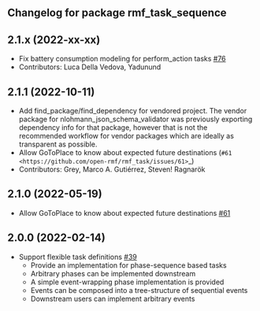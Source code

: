 ## Changelog for package rmf_task_sequence

2.1.x (2022-xx-xx)
------------------
* Fix battery consumption modeling for perform_action tasks [#76](https://github.com/open-rmf/rmf_task/pull/76)
* Contributors: Luca Della Vedova, Yadunund

2.1.1 (2022-10-11)
------------------
* Add find_package/find_dependency for vendored project.
  The vendor package for nlohmann_json_schema_validator was previously
  exporting dependency info for that package, however that is not the
  recommended workflow for vendor packages which are ideally as
  transparent as possible.
* Allow GoToPlace to know about expected future destinations (`#61 <https://github.com/open-rmf/rmf_task/issues/61>`_)
* Contributors: Grey, Marco A. Gutiérrez, Steven! Ragnarök

2.1.0 (2022-05-19)
------------------
*  Allow GoToPlace to know about expected future destinations [#61](https://github.com/open-rmf/rmf_task/pull/61)

2.0.0 (2022-02-14)
------------------
* Support flexible task definitions [#39](https://github.com/open-rmf/rmf_task/pull/39)
  * Provide an implementation for phase-sequence based tasks
  * Arbitrary phases can be implemented downstream
  * A simple event-wrapping phase implementation is provided
  * Events can be composed into a tree-structure of sequential events
  * Downstream users can implement arbitrary events
